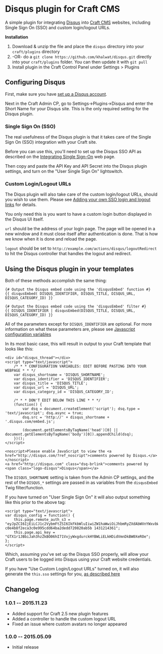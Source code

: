 # Disqus plugin for Craft CMS

A simple plugin for integrating [Disqus](https://disqus.com) into [Craft CMS](http://buildwithcraft.com) websites, including Single Sign On (SSO) and custom login/logout URLs.

**Installation**

1. Download & unzip the file and place the `disqus` directory into your `craft/plugins` directory
2.  -OR- do a `git clone https://github.com/khalwat/disqus.git` directly into your `craft/plugins` folder.  You can then update it with `git pull`
3. Install plugin in the Craft Control Panel under Settings > Plugins

## Configuring Disqus

First, make sure you have [set up a Disqus account](https://disqus.com/websites/).

Next in the Craft Admin CP, go to Settings->Plugins->Disqus and enter the Short Name for your Disqus site.  This is the only required setting for the Disqus plugin.

### Single Sign On (SSO)

The real usefulness of the Disqus plugin is that it takes care of the Single Sign On (SSO) integration with your Craft site.

Before you can use this, you'll need to set up the Disqus SSO API as described on the [Integrating Single Sign-On](https://help.disqus.com/customer/portal/articles/236206-integrating-single-sign-on) web page.

Then copy and paste the API Key and API Secret into the Disqus plugin settings, and turn on the "User Single Sign On" lightswitch.

### Custom Login/Logout URLs

The Diqus plugin will also take care of the custom login/logout URLs, should you wish to use them.  Please see [Adding your own SSO login and logout links](https://help.disqus.com/customer/portal/articles/236206-integrating-single-sign-on#sso-login) for details.

You only need this is you want to have a custom login button displayed in the Disqus UI itself.  

`url` should be the address of your login page. The page will be opened in a new window and it must close itself after authentication is done. That is how we know when it is done and reload the page.

`logout` should be set to `http://example.com/actions/disqus/logoutRedirect` to hit the Disqus controller that handles the logout and redirect.

## Using the Disqus plugin in your templates

Both of these methods accomplish the same thing:

	{# Output the Disqus embed code using the 'disqusEmbed' function #}
    {{ disqusEmbed( DISQUS_IDENTIFIER, DISQUS_TITLE, DISQUS_URL, DISQUS_CATEGORY_ID) }}
    
	{# Output the Disqus embed code using the 'disqusEmbed' filter #}
    {{ DISQUS_IDENTIFIER | disqusEmbed(DISQUS_TITLE, DISQUS_URL, DISQUS_CATEGORY_ID) }}

All of the parameters except for `DISQUS_IDENTIFIER` are optional.  For more information on what these parameters are, please see [Javascript configuration variables](https://help.disqus.com/customer/portal/articles/472098-javascript-configuration-variables)

In its most basic case, this will result in output to your Craft template that looks like this:

	<div id="disqus_thread"></div>
	<script type="text/javascript">
	    /* * * CONFIGURATION VARIABLES: EDIT BEFORE PASTING INTO YOUR WEBPAGE * * */
	    var disqus_shortname = 'DISQUS_SHORTNAME';
	    var disqus_identifier = 'DISQUS_IDENTIFIER';
	    var disqus_title = 'DISQUS_TITLE';
	    var disqus_url = 'DISQUS_URL';
	    var disqus_category_id = 'DISQUS_CATEGORY_ID';
	    
	    /* * * DON'T EDIT BELOW THIS LINE * * */
	    (function() {
	        var dsq = document.createElement('script'); dsq.type = 'text/javascript'; dsq.async = true;
	        dsq.src = 'http://' + disqus_shortname + '.disqus.com/embed.js';
	
	        (document.getElementsByTagName('head')[0] || document.getElementsByTagName('body')[0]).appendChild(dsq);
	    })();
	</script>
	
	<noscript>Please enable JavaScript to view the <a href="http://disqus.com/?ref_noscript">comments powered by Disqus.</a></noscript>
	<a href="http://disqus.com" class="dsq-brlink">comments powered by <span class="logo-disqus">Disqus</span></a>

The `DISQUS_SHORTNAME` setting is taken from the Admin CP settings, and the rest of the `DISQUS_*` settings are passed in as variables from the `disqusEmbed` Twig filter/function.

If you have turned on "User Single Sign On" it will also output something like this prior to the above tag:

	<script type="text/javascript">
	var disqus_config = function() {
	    this.page.remote_auth_s3 = "eyJpZCI6IjEiLCJ1c2VybmFtZSI6IkFkbWluIiwiZW1haWwiOiJhbmRyZXdAbWVnYWxvbWFuaWFjLmNvbSJ9 c0e4b8f2eca3c0e995cdd64ba2dedd720820ab5b 1431214361";
	    this.page.api_key = "GTX1r1JBbiJah3hzZkBO06hI71VxjyWxgdurckHYBWLiELkHDidVmnDkBW0XeROe";
	};
	</script>
	
Which, assuming you've set up the Disqus SSO properly, will allow your Craft users to be logged into Disqus using your Craft website credentials.

If you have "Use Custom Login/Logout URLs" turned on, it will also generate the `this.sso` settings for you, [as described here](https://help.disqus.com/customer/portal/articles/236206-integrating-single-sign-on#sso-login)

## Changelog

### 1.0.1 -- 2015.11.23

* Added support for Craft 2.5 new plugin features
* Added a controller to handle the custom logout URL
* Fixed an issue where custom avatars no longer appeared

### 1.0.0 -- 2015.05.09

* Initial release
